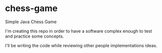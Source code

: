 # chess-game
Simple Java Chess Game

I'm creating this repo in order to have a software complex enough to test and practice some concepts.

I'll be writing the code while reviewing other people implementations ideas.
